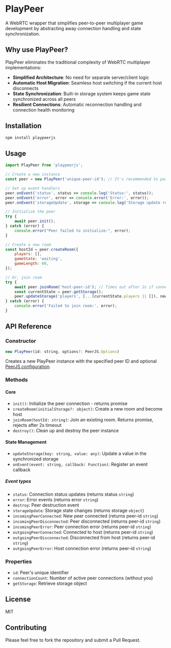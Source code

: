 # PlayPeer

A WebRTC wrapper that simplifies peer-to-peer multiplayer game development by abstracting away connection handling and state synchronization.

## Why use PlayPeer?

PlayPeer eliminates the traditional complexity of WebRTC multiplayer implementations:

- **Simplified Architecture**: No need for separate server/client logic
- **Automatic Host Migration**: Seamless host switching if the current host disconnects
- **State Synchronization**: Built-in storage system keeps game state synchronized across all peers
- **Resilient Connections**: Automatic reconnection handling and connection health monitoring

## Installation

```bash
npm install playpeerjs
```

## Usage

```javascript
import PlayPeer from 'playpeerjs';

// Create a new instance
const peer = new PlayPeer('unique-peer-id'); // It's recommended to pass an iceConfig here

// Set up event handlers
peer.onEvent('status', status => console.log('Status:', status));
peer.onEvent('error', error => console.error('Error:', error));
peer.onEvent('storageUpdate', storage => console.log('Storage update received:', storage));

// Initialize the peer
try {
    await peer.init();
} catch (error) {
    console.error("Peer failed to initialize:", error);
}

// Create a new room
const hostId = peer.createRoom({
    players: [],
    gameState: 'waiting',
    gameLength: 60,
});

// Or, join room
try {
    await peer.joinRoom('host-peer-id'); // Times out after 2s if connection fails
    const currentState = peer.getStorage();
    peer.updateStorage('players', [...(currentState.players || []), newPlayer]);
} catch (error) {
    console.error('Failed to join room:', error);
}
```

## API Reference

### Constructor

```javascript
new PlayPeer(id: string, options?: PeerJS.Options)
```

Creates a new PlayPeer instance with the specified peer ID and optional [PeerJS configuration](https://peerjs.com/docs/#peer-options).

### Methods

#### Core

- `init()`: Initialize the peer connection - returns promise
- `createRoom(initialStorage?: object)`: Create a new room and become host
- `joinRoom(hostId: string)`: Join an existing room. Returns promise, rejects after 2s timeout
- `destroy()`: Clean up and destroy the peer instance

#### State Management

- `updateStorage(key: string, value: any)`: Update a value in the synchronized storage
- `onEvent(event: string, callback: Function)`: Register an event callback

##### Event types

- `status`: Connection status updates (returns status `string`)
- `error`: Error events (returns error `string`)
- `destroy`: Peer destruction event
- `storageUpdate`: Storage state changes (returns storage `object`)
- `incomingPeerConnected`: New peer connected (returns peer-id `string`)
- `incomingPeerDisconnected`: Peer disconnected (returns peer-id `string`)
- `incomingPeerError`: Peer connection error (returns peer-id `string`)
- `outgoingPeerConnected`: Connected to host (returns peer-id `string`)
- `outgoingPeerDisconnected`: Disconnected from host (returns peer-id `string`)
- `outgoingPeerError`: Host connection error (returns peer-id `string`)

### Properties

- `id`: Peer's unique identifier
- `connectionCount`: Number of active peer connections (without you)
- `getStorage`: Retrieve storage object

## License

MIT

## Contributing

Please feel free to fork the repository and submit a Pull Request.